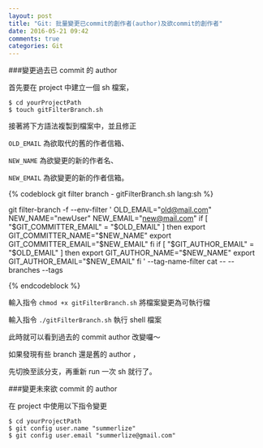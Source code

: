 ```yaml
---
layout: post
title: "Git: 批量變更已commit的創作者(author)及欲commit的創作者"
date: 2016-05-21 09:42
comments: true
categories: Git
---
```


###變更過去已 commit 的 author

首先要在 project 中建立一個 sh 檔案，

	$ cd yourProjectPath
	$ touch gitFilterBranch.sh

接著將下方語法複製到檔案中，並且修正

`OLD_EMAIL` 為欲取代的舊的作者信箱、

`NEW_NAME` 為欲變更的新的作者名、

`NEW_EMAIL` 為欲變更的新的作者信箱。

{% codeblock git filter branch - gitFilterBranch.sh lang:sh %}

git filter-branch -f --env-filter '
OLD_EMAIL="old@mail.com"
NEW_NAME="newUser"
NEW_EMAIL="new@mail.com"
if [ "$GIT_COMMITTER_EMAIL" = "$OLD_EMAIL" ]
then
    export GIT_COMMITTER_NAME="$NEW_NAME"
    export GIT_COMMITTER_EMAIL="$NEW_EMAIL"
fi
if [ "$GIT_AUTHOR_EMAIL" = "$OLD_EMAIL" ]
then
    export GIT_AUTHOR_NAME="$NEW_NAME"
    export GIT_AUTHOR_EMAIL="$NEW_EMAIL"
fi
' --tag-name-filter cat -- --branches --tags

{% endcodeblock %}

輸入指令 `chmod +x gitFilterBranch.sh` 將檔案變更為可執行檔

輸入指令 `./gitFilterBranch.sh` 執行 shell 檔案

此時就可以看到過去的 commit author 改變囉～

如果發現有些 branch 還是舊的 author ，

先切換至該分支，再重新 run 一次 sh 就行了。

###變更未來欲 commit 的 author

在 project 中使用以下指令變更

	$ cd yourProjectPath
	$ git config user.name "summerlize"
	$ git config user.email "summerlize@gmail.com"